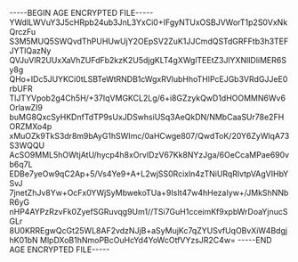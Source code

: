 -----BEGIN AGE ENCRYPTED FILE-----
YWdlLWVuY3J5cHRpb24ub3JnL3YxCi0+IFgyNTUxOSBJVWorT1p2S0VxNkQrczFu
S3M5MUQ5SWQvdThPUHUwUjY2OEpSV2ZuK1JJCmdQSTdGRFFtb3h3TEFJYTlQazNy
QVJuVlR2UUxXaVhZUFdFb2kzK2U5djgKLT4gXWglTEEtZ3JlYXNlIDliMER6Sy8g
QHo+IDc5JUYKCi0tLSBTeWtRNDB1cWgxRVlubHhoTHlPcEJGb3VRdGJJeE0rbUFR
TlJTYVpob2g4Ch5H/+37IqVMGKCL2Lg/6+i8GZzykQwD1dHOOMMN6Wv6OrlawZI9
buMG8QxcSyHKDnfTdTP9sUxJDSwhsiUSq3AeQkDN/NMbCaaSUr78e2FHORZMXo4p
xMuOZk9TkS3dr8m9bAyG1hSWImc/0aHCwge807/QwdToK/20Y6ZyWlqA73S3WQQU
AcSO9MML5hOWtjAtU/hycp4h8xOrvIDzV67Kk8NYzJga/6OeCcaMPae690vb6q7L
EDBe7yeOw9qC2Ap+5/Vs4Ye9+A+L2wjSS0Rcixln4zTNiURqRlvtpVAgVIHbYSvJ
7jnetZhJv8Yw+OcFx0YWjSyMbwekoTUa+9IsIt47w4hHezaIyw+/JMkShNNbR6yG
nHP4AYPzRzvFk0ZyefSGRuvqg9Um1//TSi7GuH1cceimKf9xpbWrDoaYjnucSGLr
8U0KRREgwQcGt25WL8AF2vdzNJjB+aSyMujKc7qZYUSvfUqOBvXiW4BdgjhK01bN
MlpDXoB1hNmoPBcOuHcYd4YoWcOtfVYzsJR2C4w=
-----END AGE ENCRYPTED FILE-----
